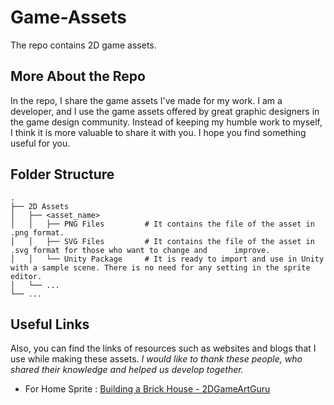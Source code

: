 # Game-Assets

The repo contains 2D game assets.

## More About the Repo

In the repo, I share the game assets I've made for my work. I am a developer, and I use the game assets offered by great graphic designers in the game design community. Instead of keeping my humble work to myself, I think it is more valuable to share it with you. I hope you find something useful for you.

## Folder Structure

    .
    ├── 2D Assets          
    │   ├── <asset_name>                 
    │   │   ├── PNG Files         # It contains the file of the asset in .png format.        
    │   │   ├── SVG Files         # It contains the file of the asset in .svg format for those who want to change and      improve.   
    │   │   └── Unity Package     # It is ready to import and use in Unity with a sample scene. There is no need for any setting in the sprite editor.       
    │   └── ...
    └── ...

## Useful Links

Also, you can find the links of resources such as websites and blogs that I use while making these assets. *I would like to thank these people, who shared their knowledge and helped us develop together.*

  * For Home Sprite : [Building a Brick House - 2DGameArtGuru](https://2dgameartguru.com/creating-a-brick-building/)
  

